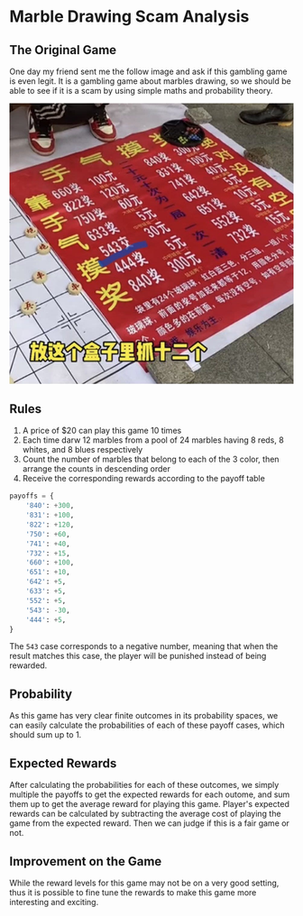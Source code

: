 # Marble Drawing Scam Analysis

## The Original Game
One day my friend sent me the follow image and ask if this gambling game is even legit. It is a gambling game about marbles drawing, so we should be able to see if it is a scam by using simple maths and probability theory.

![original.jpg](original.jpg)

## Rules
1. A price of $20 can play this game 10 times
1. Each time darw 12 marbles from a pool of 24 marbles having 8 reds, 8 whites, and 8 blues respectively
2. Count the number of marbles that belong to each of the 3 color, then arrange the counts in descending order
3. Receive the corresponding rewards according to the payoff table
```python
payoffs = {
    '840': +300,
    '831': +100,
    '822': +120,
    '750': +60,
    '741': +40,
    '732': +15,
    '660': +100,
    '651': +10,
    '642': +5,
    '633': +5,
    '552': +5,
    '543': -30,
    '444': +5,
}
```
The `543` case corresponds to a negative number, meaning that when the result matches this case, the player will be punished instead of being rewarded.

## Probability
As this game has very clear finite outcomes in its probability spaces, we can easily calculate the probabilities of each of these payoff cases, which should sum up to 1.

## Expected Rewards
After calculating the probabilities for each of these outcomes, we simply multiple the payoffs to get the expected rewards for each outome, and sum them up to get the average reward for playing this game. Player's expected rewards can be calculated by subtracting the average cost of playing the game from the expected reward. Then we can judge if this is a fair game or not.

## Improvement on the Game
While the reward levels for this game may not be on a very good setting, thus it is possible to fine tune the rewards to make this game more interesting and exciting.